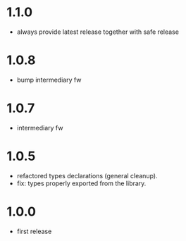 # 1.1.0
- always provide latest release together with safe release
# 1.0.8
- bump intermediary fw
# 1.0.7
- intermediary fw
# 1.0.5
- refactored types declarations (general cleanup).
- fix: types properly exported from the library.

# 1.0.0
- first release